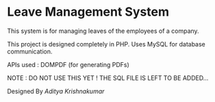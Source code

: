 # Leave Management System
This system is for managing leaves of the employees of a company.

This project is designed completely in PHP. Uses MySQL for database communication.

APIs used : DOMPDF (for generating PDFs)

NOTE : DO NOT USE THIS YET ! THE SQL FILE IS LEFT TO BE ADDED...

Designed By _Aditya Krishnakumar_